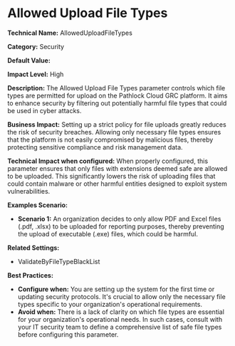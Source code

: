 # Allowed Upload File Types

**Technical Name:** AllowedUploadFileTypes

**Category:** Security

**Default Value:**

**Impact Level:** High

**Description:**
The Allowed Upload File Types parameter controls which file types are permitted for upload on the Pathlock Cloud GRC platform. It aims to enhance security by filtering out potentially harmful file types that could be used in cyber attacks.

**Business Impact:**
Setting up a strict policy for file uploads greatly reduces the risk of security breaches. Allowing only necessary file types ensures that the platform is not easily compromised by malicious files, thereby protecting sensitive compliance and risk management data.

**Technical Impact when configured:**
When properly configured, this parameter ensures that only files with extensions deemed safe are allowed to be uploaded. This significantly lowers the risk of uploading files that could contain malware or other harmful entities designed to exploit system vulnerabilities.

**Examples Scenario:**
- **Scenario 1:** An organization decides to only allow PDF and Excel files (.pdf, .xlsx) to be uploaded for reporting purposes, thereby preventing the upload of executable (.exe) files, which could be harmful.

**Related Settings:**
- ValidateByFileTypeBlackList

**Best Practices:** 
- **Configure when:** You are setting up the system for the first time or updating security protocols. It's crucial to allow only the necessary file types specific to your organization's operational requirements.
- **Avoid when:** There is a lack of clarity on which file types are essential for your organization's operational needs. In such cases, consult with your IT security team to define a comprehensive list of safe file types before configuring this parameter.